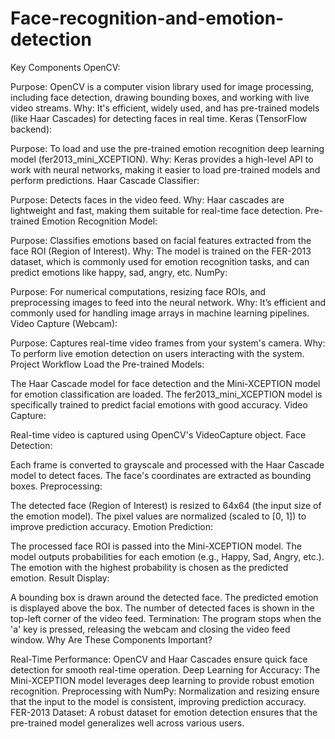 # Face-recognition-and-emotion-detection
Key Components 
OpenCV:

Purpose: OpenCV is a computer vision library used for image processing, including face detection, drawing bounding boxes, and working with live video streams.
Why: It's efficient, widely used, and has pre-trained models (like Haar Cascades) for detecting faces in real time.
Keras (TensorFlow backend):

Purpose: To load and use the pre-trained emotion recognition deep learning model (fer2013_mini_XCEPTION).
Why: Keras provides a high-level API to work with neural networks, making it easier to load pre-trained models and perform predictions.
Haar Cascade Classifier:

Purpose: Detects faces in the video feed.
Why: Haar cascades are lightweight and fast, making them suitable for real-time face detection.
Pre-trained Emotion Recognition Model:

Purpose: Classifies emotions based on facial features extracted from the face ROI (Region of Interest).
Why: The model is trained on the FER-2013 dataset, which is commonly used for emotion recognition tasks, and can predict emotions like happy, sad, angry, etc.
NumPy:

Purpose: For numerical computations, resizing face ROIs, and preprocessing images to feed into the neural network.
Why: It’s efficient and commonly used for handling image arrays in machine learning pipelines.
Video Capture (Webcam):

Purpose: Captures real-time video frames from your system's camera.
Why: To perform live emotion detection on users interacting with the system.
Project Workflow
Load the Pre-trained Models:

The Haar Cascade model for face detection and the Mini-XCEPTION model for emotion classification are loaded.
The fer2013_mini_XCEPTION model is specifically trained to predict facial emotions with good accuracy.
Video Capture:

Real-time video is captured using OpenCV's VideoCapture object.
Face Detection:

Each frame is converted to grayscale and processed with the Haar Cascade model to detect faces.
The face's coordinates are extracted as bounding boxes.
Preprocessing:

The detected face (Region of Interest) is resized to 64x64 (the input size of the emotion model).
The pixel values are normalized (scaled to [0, 1]) to improve prediction accuracy.
Emotion Prediction:

The processed face ROI is passed into the Mini-XCEPTION model.
The model outputs probabilities for each emotion (e.g., Happy, Sad, Angry, etc.).
The emotion with the highest probability is chosen as the predicted emotion.
Result Display:

A bounding box is drawn around the detected face.
The predicted emotion is displayed above the box.
The number of detected faces is shown in the top-left corner of the video feed.
Termination:
The program stops when the 'a' key is pressed, releasing the webcam and closing the video feed window.
Why Are These Components Important?

Real-Time Performance: OpenCV and Haar Cascades ensure quick face detection for smooth real-time operation.
Deep Learning for Accuracy: The Mini-XCEPTION model leverages deep learning to provide robust emotion recognition.
Preprocessing with NumPy: Normalization and resizing ensure that the input to the model is consistent, improving prediction accuracy.
FER-2013 Dataset: A robust dataset for emotion detection ensures that the pre-trained model generalizes well across various users.
